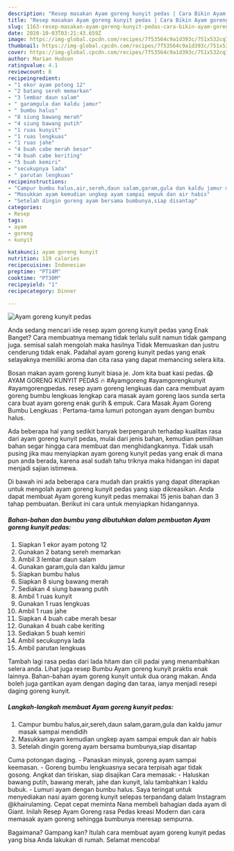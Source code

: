 ```yaml
---
description: "Resep masakan Ayam goreng kunyit pedas | Cara Bikin Ayam goreng kunyit pedas Yang Menggugah Selera"
title: "Resep masakan Ayam goreng kunyit pedas | Cara Bikin Ayam goreng kunyit pedas Yang Menggugah Selera"
slug: 1163-resep-masakan-ayam-goreng-kunyit-pedas-cara-bikin-ayam-goreng-kunyit-pedas-yang-menggugah-selera
date: 2020-10-03T03:21:43.659Z
image: https://img-global.cpcdn.com/recipes/7f53564c9a1d393c/751x532cq70/ayam-goreng-kunyit-pedas-foto-resep-utama.jpg
thumbnail: https://img-global.cpcdn.com/recipes/7f53564c9a1d393c/751x532cq70/ayam-goreng-kunyit-pedas-foto-resep-utama.jpg
cover: https://img-global.cpcdn.com/recipes/7f53564c9a1d393c/751x532cq70/ayam-goreng-kunyit-pedas-foto-resep-utama.jpg
author: Marian Hudson
ratingvalue: 4.1
reviewcount: 8
recipeingredient:
- "1 ekor ayam potong 12"
- "2 batang sereh memarkan"
- "3 lembar daun salam"
- " garamgula dan kaldu jamur"
- " bumbu halus"
- "8 siung bawang merah"
- "4 siung bawang putih"
- "1 ruas kunyit"
- "1 ruas lengkuas"
- "1 ruas jahe"
- "4 buah cabe merah besar"
- "4 buah cabe keriting"
- "5 buah kemiri"
- "secukupnya lada"
- " parutan lengkuas"
recipeinstructions:
- "Campur bumbu halus,air,sereh,daun salam,garam,gula dan kaldu jamur masak sampai mendidih"
- "Masukkan ayam kemudian ungkep ayam sampai empuk dan air habis"
- "Setelah dingin goreng ayam bersama bumbunya,siap disantap"
categories:
- Resep
tags:
- ayam
- goreng
- kunyit

katakunci: ayam goreng kunyit 
nutrition: 119 calories
recipecuisine: Indonesian
preptime: "PT14M"
cooktime: "PT30M"
recipeyield: "1"
recipecategory: Dinner

---
```



![Ayam goreng kunyit pedas](https://img-global.cpcdn.com/recipes/7f53564c9a1d393c/751x532cq70/ayam-goreng-kunyit-pedas-foto-resep-utama.jpg)

Anda sedang mencari ide resep ayam goreng kunyit pedas yang Enak Banget? Cara membuatnya memang tidak terlalu sulit namun tidak gampang juga. semisal salah mengolah maka hasilnya Tidak Memuaskan dan justru cenderung tidak enak. Padahal ayam goreng kunyit pedas yang enak selayaknya memiliki aroma dan cita rasa yang dapat memancing selera kita.

Bosan makan ayam goreng kunyit biasa je. Jom kita buat kasi pedas. 😱 AYAM GORENG KUNYIT PEDAS 🔥 #Ayamgoreng #ayamgorengkunyit #ayamgorengpedas. resep ayam goreng lengkuas dan cara membuat ayam goreng bumbu lengkuas lengkap cara masak ayam goreng laos sunda serta cara buat ayam goreng enak gurih &amp; empuk. Cara Masak Ayam Goreng Bumbu Lengkuas : Pertama-tama lumuri potongan ayam dengan bumbu halus.

Ada beberapa hal yang sedikit banyak berpengaruh terhadap kualitas rasa dari ayam goreng kunyit pedas, mulai dari jenis bahan, kemudian pemilihan bahan segar hingga cara membuat dan menghidangkannya. Tidak usah pusing jika mau menyiapkan ayam goreng kunyit pedas yang enak di mana pun anda berada, karena asal sudah tahu triknya maka hidangan ini dapat menjadi sajian istimewa.


Di bawah ini ada beberapa cara mudah dan praktis yang dapat diterapkan untuk mengolah ayam goreng kunyit pedas yang siap dikreasikan. Anda dapat membuat Ayam goreng kunyit pedas memakai 15 jenis bahan dan 3 tahap pembuatan. Berikut ini cara untuk menyiapkan hidangannya.

<!--inarticleads1-->

##### Bahan-bahan dan bumbu yang dibutuhkan dalam pembuatan Ayam goreng kunyit pedas:

1. Siapkan 1 ekor ayam potong 12
1. Gunakan 2 batang sereh memarkan
1. Ambil 3 lembar daun salam
1. Gunakan  garam,gula dan kaldu jamur
1. Siapkan  bumbu halus
1. Siapkan 8 siung bawang merah
1. Sediakan 4 siung bawang putih
1. Ambil 1 ruas kunyit
1. Gunakan 1 ruas lengkuas
1. Ambil 1 ruas jahe
1. Siapkan 4 buah cabe merah besar
1. Gunakan 4 buah cabe keriting
1. Sediakan 5 buah kemiri
1. Ambil secukupnya lada
1. Ambil  parutan lengkuas


Tambah lagi rasa pedas dari lada hitam dan cili padai yang menambahkan selera anda. Lihat juga resep Bumbu Ayam goreng kunyit praktis enak lainnya. Bahan-bahan ayam goreng kunyit untuk dua orang makan. Anda boleh juga gantikan ayam dengan daging dan taraa, ianya menjadi resepi daging goreng kunyit. 

<!--inarticleads2-->

##### Langkah-langkah membuat Ayam goreng kunyit pedas:

1. Campur bumbu halus,air,sereh,daun salam,garam,gula dan kaldu jamur masak sampai mendidih
1. Masukkan ayam kemudian ungkep ayam sampai empuk dan air habis
1. Setelah dingin goreng ayam bersama bumbunya,siap disantap


Cuma potongan daging. - Panaskan minyak, goreng ayam sampai keemasan. - Goreng bumbu lengkuasnya secara terpisah agar tidak gosong. Angkat dan tiriskan, siap disajikan Cara memasak: - Haluskan bawang putih, bawang merah, jahe dan kunyit, lalu tambahkan l kaldu bubuk. - Lumuri ayam dengan bumbu halus. Saya teringat untuk menyediakan nasi ayam goreng kunyit selepas terpandang dalam Instagram @khairulaming. Cepat cepat meminta Nana membeli bahagian dada ayam di Giant. Inilah Resep Ayam Goreng rasa Pedas kreasi Modern dan cara memasak ayam goreng sehingga bumbunya meresap sempurna. 

Bagaimana? Gampang kan? Itulah cara membuat ayam goreng kunyit pedas yang bisa Anda lakukan di rumah. Selamat mencoba!

